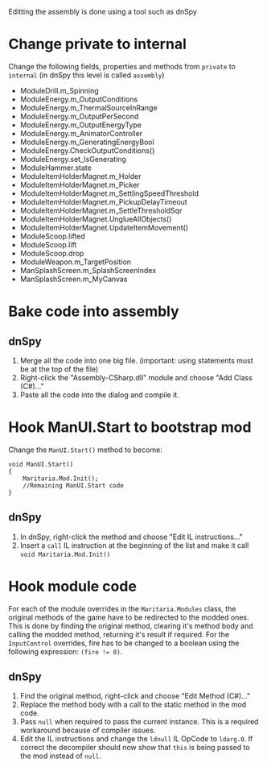 Editting the assembly is done using a tool such as dnSpy

# Change private to internal
Change the following fields, properties and methods from `private` to `internal` (in dnSpy this level is called `assembly`)

- ModuleDrill.m_Spinning
- ModuleEnergy.m_OutputConditions
- ModuleEnergy.m_ThermalSourceInRange
- ModuleEnergy.m_OutputPerSecond
- ModuleEnergy.m_OutputEnergyType
- ModuleEnergy.m_AnimatorController
- ModuleEnergy.m_GeneratingEnergyBool
- ModuleEnergy.CheckOutputConditions()
- ModuleEnergy.set_IsGenerating
- ModuleHammer.state
- ModuleItemHolderMagnet.m_Holder
- ModuleItemHolderMagnet.m_Picker
- ModuleItemHolderMagnet.m_SettlingSpeedThreshold
- ModuleItemHolderMagnet.m_PickupDelayTimeout
- ModuleItemHolderMagnet.m_SettleThresholdSqr
- ModuleItemHolderMagnet.UnglueAllObjects()
- ModuleItemHolderMagnet.UpdateItemMovement()
- ModuleScoop.lifted
- ModuleScoop.lift
- ModuleScoop.drop
- ModuleWeapon.m_TargetPosition
- ManSplashScreen.m_SplashScreenIndex
- ManSplashScreen.m_MyCanvas

# Bake code into assembly
## dnSpy
1. Merge all the code into one big file. (important: using statements must be at the top of the file)
2. Right-click the "Assembly-CSharp.dll" module and choose "Add Class (C#)..."
3. Paste all the code into the dialog and compile it.

# Hook ManUI.Start to bootstrap mod
Change the `ManUI.Start()` method to become:
```
void ManUI.Start()
{
	Maritaria.Mod.Init();
	//Remaining ManUI.Start code
}
```
## dnSpy
1. In dnSpy, right-click the method and choose "Edit IL instructions..."
2. Insert a `call` IL instruction at the beginning of the list and make it call `void Maritaria.Mod.Init()`

# Hook module code
For each of the module overrides in the `Maritaria.Modules` class, the original methods of the game have to be redirected to the modded ones. This is done by finding the original method, clearing it's method body and calling the modded method, returning it's result if required. For the `InputControl` overrides, fire has to be changed to a boolean using the following expression: `(fire != 0)`.

## dnSpy
1. Find the original method, right-click and choose "Edit Method (C#)..."
2. Replace the method body with a call to the static method in the mod code.
3. Pass `null` when required to pass the current instance. This is a required workaround because of compiler issues.
4. Edit the IL instructions and change the `ldnull` IL OpCode to `ldarg.0`. If correct the decompiler should now show that `this` is being passed to the mod instead of `null`.
